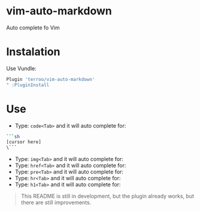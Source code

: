 # vim-auto-markdown
Auto complete fo Vim

# Instalation
Use Vundle:
```sh
Plugin 'terroo/vim-auto-markdown'
" :PluginInstall
```
# Use

+ Type: `code<Tab>` and it will auto complete for:
```sh
```sh
[cursor here]
\```
```
+ Type: `img<Tab>` and it will auto complete for:
+ Type: `href<Tab>` and it will auto complete for:
+ Type: `pre<Tab>` and it will auto complete for:
+ Type: `hr<Tab>` and it will auto complete for:
+ Type: `h1<Tab>` and it will auto complete for:

> This README is still in development, but the plugin already works, but there are still improvements.
